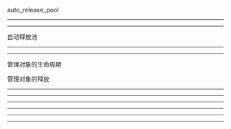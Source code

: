 auto_release_pool


<hr>



<hr>


自动释放池

<hr>



<hr>

管理对象的生命周期



管理对象的释放

<hr>

<hr>





<hr>

<hr>




<hr>



<hr>

